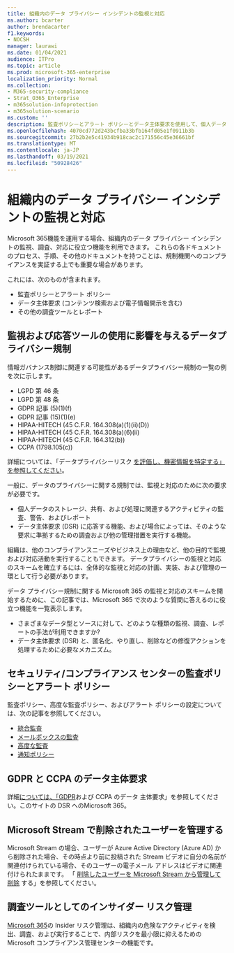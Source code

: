 ```yaml
---
title: 組織内のデータ プライバシー インシデントの監視と対応
ms.author: bcarter
author: brendacarter
f1.keywords:
- NOCSH
manager: laurawi
ms.date: 01/04/2021
audience: ITPro
ms.topic: article
ms.prod: microsoft-365-enterprise
localization_priority: Normal
ms.collection:
- M365-security-compliance
- Strat_O365_Enterprise
- m365solution-infoprotection
- m365solution-scenario
ms.custom: ''
description: 監査ポリシーとアラート ポリシーとデータ主体要求を使用して、個人データ インシデントの監視と対応を行います。
ms.openlocfilehash: 4070cd772d243bcfba33bfb164fd05e1f0911b3b
ms.sourcegitcommit: 27b2b2e5c41934b918cac2c171556c45e36661bf
ms.translationtype: MT
ms.contentlocale: ja-JP
ms.lasthandoff: 03/19/2021
ms.locfileid: "50928426"
---
```

# <a name="monitor-and-respond-to-data-privacy-incidents-in-your-organization"></a>組織内のデータ プライバシー インシデントの監視と対応

Microsoft 365機能を運用する場合、組織内のデータ プライバシー インシデントの監視、調査、対応に役立つ機能を利用できます。 これらの各ドキュメントのプロセス、手順、その他のドキュメントを持つことは、規制機関へのコンプライアンスを実証する上でも重要な場合があります。

これには、次のものが含まれます。 

- 監査ポリシーとアラート ポリシー
- データ主体要求 (コンテンツ検索および電子情報開示を含む)
- その他の調査ツールとレポート

## <a name="data-privacy-regulations-impacting-the-use-of-monitoring-and-response-tools"></a>監視および応答ツールの使用に影響を与えるデータプライバシー規制

情報ガバナンス制御に関連する可能性があるデータプライバシー規制の一覧の例を次に示します。

- LGPD 第 46 条
- LGPD 第 48 条
- GDPR 記事 (5)(1)(f)
- GDPR 記事 (15)(1)(e)
- HIPAA-HITECH (45 C.F.R. 164.308(a)(1)(ii)(D))
- HIPAA-HITECH (45 C.F.R. 164.308(a)(6)(ii)
- HIPAA-HITECH (45 C.F.R. 164.312(b))
- CCPA (1798.105(c))

詳細については、「データプライバシーリスク [を評価し、機密情報を特定する」を参照してください](information-protection-deploy-assess.md)。

一般に、データのプライバシーに関する規制では、監視と対応のために次の要求が必要です。

- 個人データのストレージ、共有、および処理に関連するアクティビティの監査、警告、およびレポート
- データ主体要求 (DSR) に応答する機能、および場合によっては、そのような要求に準拠するための調査および他の管理措置を実行する機能。

組織は、他のコンプライアンスニーズやビジネス上の理由など、他の目的で監視および対応活動を実行することもできます。 データプライバシーの監視と対応のスキームを確立するには、全体的な監視と対応の計画、実装、および管理の一環として行う必要があります。

データ プライバシー規制に関する Microsoft 365 の監視と対応のスキームを開始するために、この記事では、Microsoft 365 で次のような質問に答えるのに役立つ機能を一覧表示します。 

- さまざまなデータ型とソースに対して、どのような種類の監視、調査、レポートの手法が利用できますか?
- データ主体要求 (DSR) と、匿名化、やり直し、削除などの修復アクションを処理するために必要なメカニズム。

## <a name="auditing-and-alert-policies-in-the-security-and-compliance-center"></a>セキュリティ/コンプライアンス センターの監査ポリシーとアラート ポリシー

監査ポリシー、高度な監査ポリシー、およびアラート ポリシーの設定については、次の記事を参照してください。

- [統合監査](../compliance/search-the-audit-log-in-security-and-compliance.md)
- [メールボックスの監査](../compliance/enable-mailbox-auditing.md)
- [高度な監査](../compliance/advanced-audit.md)
- [通知ポリシー](../compliance/alert-policies.md)

## <a name="data-subject-requests-for-the-gdpr-and-ccpa"></a>GDPR と CCPA のデータ主体要求

詳細[については、「GDPR](/compliance/regulatory/gdpr-dsr-Office365)および CCPA のデータ 主体要求」を参照してください。このサイトの DSR へのMicrosoft 365。

## <a name="manage-deleted-users-in-microsoft-stream"></a>Microsoft Stream で削除されたユーザーを管理する

Microsoft Stream の場合、ユーザーが Azure Active Directory (Azure AD) から削除された場合、その時点より前に投稿された Stream ビデオに自分の名前が関連付けられている場合、そのユーザーの電子メール アドレスはビデオに関連付けられたままです。 「 [削除したユーザーを Microsoft Stream から管理して削除](/stream/managing-deleted-users) する」を参照してください。

## <a name="insider-risk-management-as-an-investigative-tool"></a>調査ツールとしてのインサイダー リスク管理

[Microsoft 365](../compliance/insider-risk-management.md)の Insider リスク管理は、組織内の危険なアクティビティを検出、調査、および実行することで、内部リスクを最小限に抑えるための Microsoft コンプライアンス管理センターの機能です。